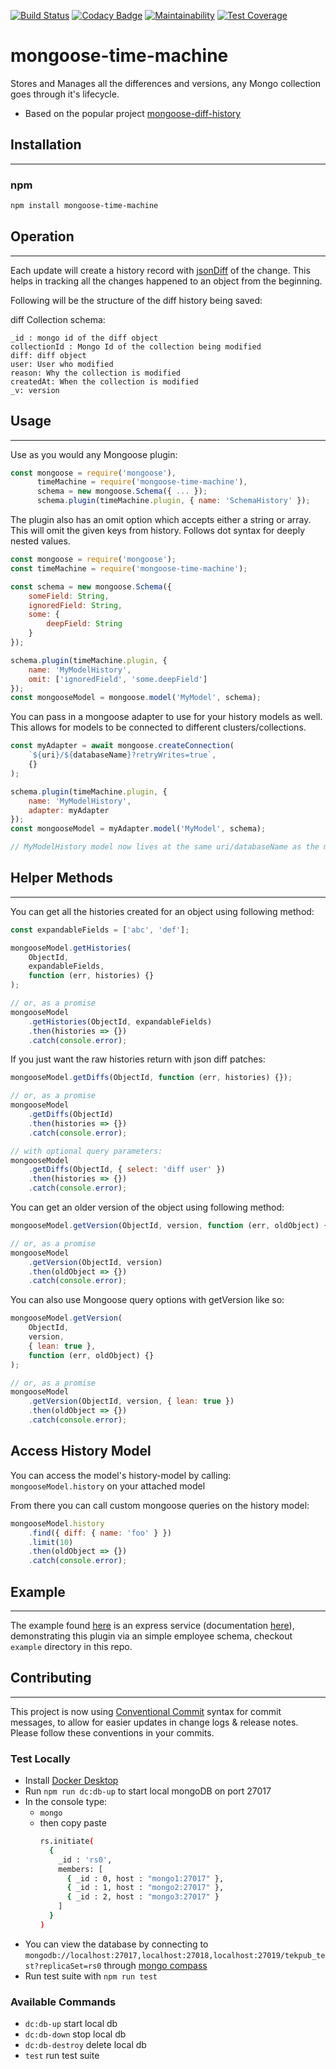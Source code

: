 [![Build Status](https://travis-ci.com/bsovs/mongoose-time-machine.svg?branch=main)](https://travis-ci.com/bsovs/mongoose-time-machine)
[![Codacy Badge](https://app.codacy.com/project/badge/Grade/3c4a540fdfd74b6f8f016d6644a313b2)](https://www.codacy.com/gh/bsovs/mongoose-time-machine/dashboard?utm_source=github.com&utm_medium=referral&utm_content=bsovs/mongoose-time-machine&utm_campaign=Badge_Grade)
[![Maintainability](https://api.codeclimate.com/v1/badges/d5933d4166719ff11775/maintainability)](https://codeclimate.com/github/bsovs/mongoose-time-machine/maintainability)
[![Test Coverage](https://api.codeclimate.com/v1/badges/d5933d4166719ff11775/test_coverage)](https://codeclimate.com/github/bsovs/mongoose-time-machine/test_coverage)

# mongoose-time-machine

Stores and Manages all the differences and versions, any Mongo collection goes through it's lifecycle.

-   Based on the popular project [mongoose-diff-history](https://github.com/mimani/mongoose-diff-history)

## Installation

---

### npm

```sh
npm install mongoose-time-machine
```

## Operation

---

Each update will create a history record with [jsonDiff](https://github.com/benjamine/jsondiffpatch) of the change. This helps in tracking all the changes happened to an object from the beginning.

Following will be the structure of the diff history being saved:

diff Collection schema:

```
_id : mongo id of the diff object
collectionId : Mongo Id of the collection being modified
diff: diff object
user: User who modified
reason: Why the collection is modified
createdAt: When the collection is modified
_v: version
```

## Usage

---

Use as you would any Mongoose plugin:

```js
const mongoose = require('mongoose'),
      timeMachine = require('mongoose-time-machine'),
      schema = new mongoose.Schema({ ... });
      schema.plugin(timeMachine.plugin, { name: 'SchemaHistory' });
```

The plugin also has an omit option which accepts either a string or array. This will omit the given
keys from history. Follows dot syntax for deeply nested values.

```js
const mongoose = require('mongoose');
const timeMachine = require('mongoose-time-machine');

const schema = new mongoose.Schema({
    someField: String,
    ignoredField: String,
    some: {
        deepField: String
    }
});

schema.plugin(timeMachine.plugin, {
    name: 'MyModelHistory',
    omit: ['ignoredField', 'some.deepField']
});
const mongooseModel = mongoose.model('MyModel', schema);
```

You can pass in a mongoose adapter to use for your history models as well. This allows for models to be connected to different clusters/collections.

```js
const myAdapter = await mongoose.createConnection(
    `${uri}/${databaseName}?retryWrites=true`,
    {}
);

schema.plugin(timeMachine.plugin, {
    name: 'MyModelHistory',
    adapter: myAdapter
});
const mongooseModel = myAdapter.model('MyModel', schema);

// MyModelHistory model now lives at the same uri/databaseName as the mongooseModel created
```

## Helper Methods

---

You can get all the histories created for an object using following method:

```js
const expandableFields = ['abc', 'def'];

mongooseModel.getHistories(
    ObjectId,
    expandableFields,
    function (err, histories) {}
);

// or, as a promise
mongooseModel
    .getHistories(ObjectId, expandableFields)
    .then(histories => {})
    .catch(console.error);
```

If you just want the raw histories return with json diff patches:

```js
mongooseModel.getDiffs(ObjectId, function (err, histories) {});

// or, as a promise
mongooseModel
    .getDiffs(ObjectId)
    .then(histories => {})
    .catch(console.error);

// with optional query parameters:
mongooseModel
    .getDiffs(ObjectId, { select: 'diff user' })
    .then(histories => {})
    .catch(console.error);
```

You can get an older version of the object using following method:

```js
mongooseModel.getVersion(ObjectId, version, function (err, oldObject) {});

// or, as a promise
mongooseModel
    .getVersion(ObjectId, version)
    .then(oldObject => {})
    .catch(console.error);
```

You can also use Mongoose query options with getVersion like so:

```js
mongooseModel.getVersion(
    ObjectId,
    version,
    { lean: true },
    function (err, oldObject) {}
);

// or, as a promise
mongooseModel
    .getVersion(ObjectId, version, { lean: true })
    .then(oldObject => {})
    .catch(console.error);
```

## Access History Model

You can access the model's history-model by calling: `mongooseModel.history` on your attached model

From there you can call custom mongoose queries on the history model:

```js
mongooseModel.history
    .find({ diff: { name: 'foo' } })
    .limit(10)
    .then(oldObject => {})
    .catch(console.error);
```

## Example

---

The example found [here](https://github.com/bsovs/mongoose-time-machine/tree/master/example) is an express service (documentation [here](https://github.com/bsovs/mongoose-time-machine/blob/master/example/README.md)), demonstrating this plugin via an simple employee schema, checkout `example` directory in this repo.

## Contributing

---

This project is now using [Conventional Commit](https://www.conventionalcommits.org/en/v1.0.0/) syntax for commit messages, to allow for easier updates in change logs & release notes. Please follow these conventions in your commits.

### Test Locally

-   Install [Docker Desktop](https://www.docker.com/products/docker-desktop)
-   Run `npm run dc:db-up` to start local mongoDB on port 27017
-   In the console type:
    -   `mongo`
    -   then copy paste
        ```sh
        rs.initiate(
          {
            _id : 'rs0',
            members: [
              { _id : 0, host : "mongo1:27017" },
              { _id : 1, host : "mongo2:27017" },
              { _id : 2, host : "mongo3:27017" }
            ]
          }
        )
        ```
-   You can view the database by connecting to `mongodb://localhost:27017,localhost:27018,localhost:27019/tekpub_test?replicaSet=rs0` through [mongo compass](https://www.mongodb.com/try/download/compass)
-   Run test suite with `npm run test`

### Available Commands

-   `dc:db-up` start local db
-   `dc:db-down` stop local db
-   `dc:db-destroy` delete local db
-   `test` run test suite
